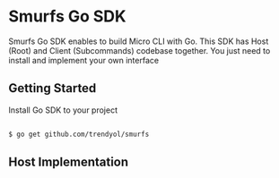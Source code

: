 # Smurfs Go SDK

Smurfs Go SDK enables to build Micro CLI with Go. This SDK has Host (Root) and Client (Subcommands) codebase together. You just need to install and implement your own interface

## Getting Started

Install Go SDK to your project

````bash

$ go get github.com/trendyol/smurfs

````

## Host Implementation

